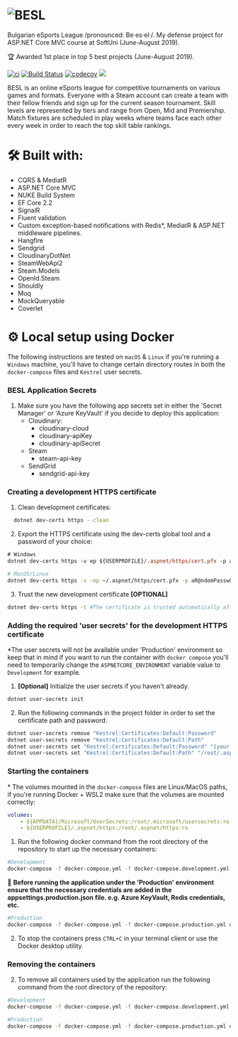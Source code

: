 # ![BESL](https://res.cloudinary.com/vasil-kotsev/image/upload/v1565288701/BESL/besl-logo.png)

Bulgarian eSports League /pronounced: Be·es·el·/. My defense project for ASP.NET Core MVC course at SoftUni (June-August 2019).

🏆 Awarded 1st place in top 5 best projects (June-August 2019).

<!-- [![Build status](https://ci.appveyor.com/api/projects/status/a8x6minra5yhem07?svg=true)](https://ci.appveyor.com/project/SonnyRR/besl) -->

[![ci](https://github.com/SonnyRR/BESL/actions/workflows/ci.yml/badge.svg)](https://github.com/SonnyRR/BESL/actions/workflows/ci.yml)
[![Build Status](https://sonnyrr.visualstudio.com/BESL/_apis/build/status/SonnyRR.BESL?branchName=master)](https://sonnyrr.visualstudio.com/BESL/_build/latest?definitionId=1&branchName=master)
[![codecov](https://codecov.io/gh/SonnyRR/BESL/branch/master/graph/badge.svg)](https://codecov.io/gh/SonnyRR/BESL)
![](http://estruyf-github.azurewebsites.net/api/VisitorHit?user=SonnyRR&repo=BESL&countColorcountColor&countColor=%237B1E7A)

BESL is an online eSports league for competitive tournaments on various games and formats. Everyone with a Steam account can create a team with their fellow friends and sign up for the current season tournament. Skill levels are represented by tiers and range from Open, Mid and Premiership. Match fixtures are scheduled in play weeks where teams face each other every week in order to reach the top skill table rankings.

# 🛠 Built with:

-   CQRS & MediatR
-   ASP.NET Core MVC
-   NUKE Build System
-   EF Core 2.2
-   SignalR
-   Fluent validation
-   Custom exception-based notifications with Redis\*, MediatR & ASP.NET middleware pipelines.
-   Hangfire
-   Sendgrid
-   CloudinaryDotNet
-   SteamWebApi2
-   Steam.Models
-   OpenId.Steam
-   Shouldly
-   Moq
-   MockQueryable
-   Coverlet

# ⚙️ Local setup using Docker
The following instructions are tested on `macOS` & `Linux` if you're running a `Windows` machine, you'll have to change certain directory routes in both the `docker-compose` files and `Kestrel` user secrets.
### BESL Application Secrets

1. Make sure you have the following app secrets set in either the 'Secret Manager' or 'Azure KeyVault' if you decide to deploy this application:
    - Cloudinary:
        - cloudinary-cloud
        - cloudinary-apiKey
        - cloudinary-apiSecret
    - Steam
        - steam-api-key
    - SendGrid
        - sendgrid-api-key

### Creating a development HTTPS certificate

1. Clean development certificates:

```sh
  dotnet dev-certs https --clean
```

2. Export the HTTPS certificate using the dev-certs global tool and a password of your choice:

```ps
# Windows
dotnet dev-certs https -v ep ${USERPROFILE}/.aspnet/https/cert.pfx -p aR@ndomPassw0rd
```

```sh
# MacOS/Linux
dotnet dev-certs https -v -ep ~/.aspnet/https/cert.pfx -p aR@ndomPassw0rd
```

3. Trust the new development certificate **[OPTIONAL]**

```sh
dotnet dev-certs https -t #The certificate is trusted automatically after generating it.
```

### Adding the required 'user secrets' for the development HTTPS certificate

\*The user secrets will not be available under 'Production' environment so keep that in mind if you want to run the container with `docker compose` you'll need to temporarily change the `ASPNETCORE_ENVIRONMENT` variable value to `Development` for example.

1. **[Optional]** Initialize the user secrets if you haven't already.

```sh
dotnet user-secrets init
```

2. Run the following commands in the project folder in order to set the certificate path and password:

```sh
dotnet user-secrets remove "Kestrel:Certificates:Default:Password"
dotnet user-secrets remove "Kestrel:Certificates:Default:Path"
dotnet user-secrets set "Kestrel:Certificates:Default:Password" "{your password here}"
dotnet user-secrets set "Kestrel:Certificates:Default:Path" "/root/.aspnet/https/cert.pfx"
```

### Starting the containers

\* The volumes mounted in the `docker-compose` files are Linux/MacOS paths, if you're running Docker + WSL2 make sure that the volumes are mounted correctly:

```yml
volumes:
    - ${APPDATA}/Microsoft/UserSecrets:/root/.microsoft/usersecrets:ro
    - ${USERPROFILE}/.aspnet/https:/root/.aspnet/https:ro
```


1. Run the following docker command from the root directory of the repository to start up the necessary containers:

```sh
#Development
docker-compose -f docker-compose.yml -f docker-compose.development.yml up
```

📌 **Before running the application under the 'Production' environment ensure that the necessary credentials are added in the appsettings.production.json file. e.g. Azure KeyVault, Redis credentials, etc.**

```sh
#Production
docker-compose -f docker-compose.yml -f docker-compose.production.yml up
```

2. To stop the containers press `CTRL+C` in your terminal client or use the Docker desktop utility.

### Removing the containers

2. To remove all containers used by the application run the following command from the root directory of the repository:

```sh
#Development
docker-compose -f docker-compose.yml -f docker-compose.development.yml down
```

```sh
#Production
docker-compose -f docker-compose.yml -f docker-compose.production.yml down
```
